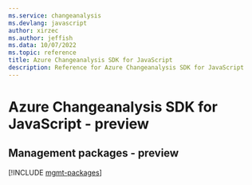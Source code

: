 ```yaml
---
ms.service: changeanalysis
ms.devlang: javascript
author: xirzec
ms.author: jeffish
ms.data: 10/07/2022
ms.topic: reference
title: Azure Changeanalysis SDK for JavaScript
description: Reference for Azure Changeanalysis SDK for JavaScript
---
```

# Azure Changeanalysis SDK for JavaScript - preview

## Management packages - preview
[!INCLUDE [mgmt-packages](changeanalysis-mgmt-index.md)]
